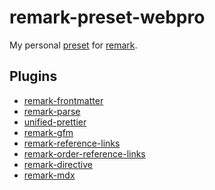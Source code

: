 # remark-preset-webpro

My personal [preset][1] for [remark][2].

## Plugins

- [remark-frontmatter][3]
- [remark-parse][4]
- [unified-prettier][5]
- [remark-gfm][6]
- [remark-reference-links][7]
- [remark-order-reference-links][8]
- [remark-directive][9]
- [remark-mdx][10]

[1]: https://github.com/unifiedjs/unified#preset
[2]: https://github.com/remarkjs/remark
[3]: https://github.com/remarkjs/remark-frontmatter
[4]: https://github.com/remarkjs/remark/tree/main/packages/remark-parse
[5]: https://github.com/remcohaszing/unified-prettier
[6]: https://github.com/remarkjs/remark-gfm
[7]: https://github.com/remarkjs/remark-reference-links
[8]: https://github.com/webpro/remark-order-reference-links
[9]: https://github.com/remarkjs/remark-directive
[10]: https://github.com/mdx-js/mdx/tree/main/packages/remark-mdx
